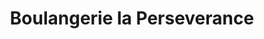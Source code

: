 ---
title: "Boulangerie la Perseverance"
url: /kinshasa/boulangerie-la-perseverance/
shop: Bäckerei
---